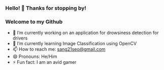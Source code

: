 ### Hello! 👋 Thanks for stopping by! 
### Welcome to my Github

- 🔭 I’m currently working on an application for drowsiness detection for drivers
- 🌱 I’m currently learning Image Classification using OpenCV
- 📫 How to reach me: sang21seo@gmail.com
- 😄 Pronouns: He/Him
- ⚡ Fun fact: I am an avid gamer 
